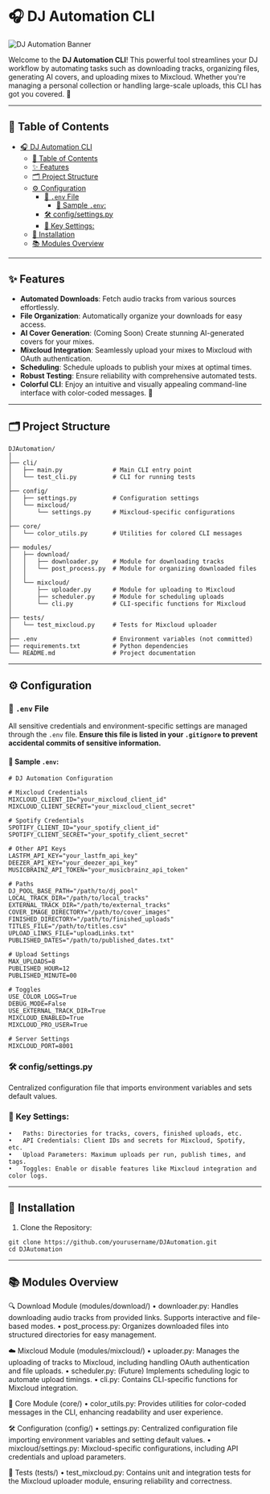 # 🎧 DJ Automation CLI

![DJ Automation Banner](https://katazui.com/wp-content/uploads/2023/07/Katazui-Logo-1-300x188.png)

Welcome to the **DJ Automation CLI**! This powerful tool streamlines your DJ workflow by automating tasks such as downloading tracks, organizing files, generating AI covers, and uploading mixes to Mixcloud. Whether you're managing a personal collection or handling large-scale uploads, this CLI has got you covered. 🚀

---

## 📜 Table of Contents

- [🎧 DJ Automation CLI](#-dj-automation-cli)
  - [📜 Table of Contents](#-table-of-contents)
  - [✨ Features](#-features)
  - [🗂️ Project Structure](#️-project-structure)
  - [⚙️ Configuration](#️-configuration)
    - [📄 `.env` File](#-env-file)
      - [📌 Sample `.env`:](#-sample-env)
    - [🛠️ config/settings.py](#️-configsettingspy)
    - [📌 Key Settings:](#-key-settings)
  - [🚀 Installation](#-installation)
  - [📚 Modules Overview](#-modules-overview)

---

## ✨ Features

- **Automated Downloads**: Fetch audio tracks from various sources effortlessly.
- **File Organization**: Automatically organize your downloads for easy access.
- **AI Cover Generation**: (Coming Soon) Create stunning AI-generated covers for your mixes.
- **Mixcloud Integration**: Seamlessly upload your mixes to Mixcloud with OAuth authentication.
- **Scheduling**: Schedule uploads to publish your mixes at optimal times.
- **Robust Testing**: Ensure reliability with comprehensive automated tests.
- **Colorful CLI**: Enjoy an intuitive and visually appealing command-line interface with color-coded messages. 🎨

---

## 🗂️ Project Structure

```
DJAutomation/
│
├── cli/
│   ├── main.py              # Main CLI entry point
│   └── test_cli.py          # CLI for running tests
│
├── config/
│   ├── settings.py          # Configuration settings
│   └── mixcloud/
│       └── settings.py      # Mixcloud-specific configurations
│
├── core/
│   └── color_utils.py       # Utilities for colored CLI messages
│
├── modules/
│   ├── download/
│   │   ├── downloader.py    # Module for downloading tracks
│   │   └── post_process.py  # Module for organizing downloaded files
│   │
│   └── mixcloud/
│       ├── uploader.py      # Module for uploading to Mixcloud
│       ├── scheduler.py     # Module for scheduling uploads
│       └── cli.py           # CLI-specific functions for Mixcloud
│
├── tests/
│   └── test_mixcloud.py     # Tests for Mixcloud uploader
│
├── .env                     # Environment variables (not committed)
├── requirements.txt         # Python dependencies
└── README.md                # Project documentation
```

---

## ⚙️ Configuration

### 📄 `.env` File

All sensitive credentials and environment-specific settings are managed through the `.env` file. **Ensure this file is listed in your `.gitignore` to prevent accidental commits of sensitive information.**

#### 📌 Sample `.env`:

```dotenv
# DJ Automation Configuration

# Mixcloud Credentials
MIXCLOUD_CLIENT_ID="your_mixcloud_client_id"
MIXCLOUD_CLIENT_SECRET="your_mixcloud_client_secret"

# Spotify Credentials
SPOTIFY_CLIENT_ID="your_spotify_client_id"
SPOTIFY_CLIENT_SECRET="your_spotify_client_secret"

# Other API Keys
LASTFM_API_KEY="your_lastfm_api_key"
DEEZER_API_KEY="your_deezer_api_key"
MUSICBRAINZ_API_TOKEN="your_musicbrainz_api_token"

# Paths
DJ_POOL_BASE_PATH="/path/to/dj_pool"
LOCAL_TRACK_DIR="/path/to/local_tracks"
EXTERNAL_TRACK_DIR="/path/to/external_tracks"
COVER_IMAGE_DIRECTORY="/path/to/cover_images"
FINISHED_DIRECTORY="/path/to/finished_uploads"
TITLES_FILE="/path/to/titles.csv"
UPLOAD_LINKS_FILE="uploadLinks.txt"
PUBLISHED_DATES="/path/to/published_dates.txt"

# Upload Settings
MAX_UPLOADS=8
PUBLISHED_HOUR=12
PUBLISHED_MINUTE=00

# Toggles
USE_COLOR_LOGS=True
DEBUG_MODE=False
USE_EXTERNAL_TRACK_DIR=True
MIXCLOUD_ENABLED=True
MIXCLOUD_PRO_USER=True

# Server Settings
MIXCLOUD_PORT=8001
```

### 🛠️ config/settings.py

Centralized configuration file that imports environment variables and sets default values.

### 📌 Key Settings:

    •	Paths: Directories for tracks, covers, finished uploads, etc.
    •	API Credentials: Client IDs and secrets for Mixcloud, Spotify, etc.
    •	Upload Parameters: Maximum uploads per run, publish times, and tags.
    •	Toggles: Enable or disable features like Mixcloud integration and color logs.

---

## 🚀 Installation

1. Clone the Repository:

```
git clone https://github.com/yourusername/DJAutomation.git
cd DJAutomation
```

---

## 📚 Modules Overview

🔍 Download Module (modules/download/)
• downloader.py: Handles downloading audio tracks from provided links. Supports interactive and file-based modes.
• post_process.py: Organizes downloaded files into structured directories for easy management.

☁️ Mixcloud Module (modules/mixcloud/)
• uploader.py: Manages the uploading of tracks to Mixcloud, including handling OAuth authentication and file uploads.
• scheduler.py: (Future) Implements scheduling logic to automate upload timings.
• cli.py: Contains CLI-specific functions for Mixcloud integration.

🎨 Core Module (core/)
• color_utils.py: Provides utilities for color-coded messages in the CLI, enhancing readability and user experience.

🛠️ Configuration (config/)
• settings.py: Centralized configuration file importing environment variables and setting default values.
• mixcloud/settings.py: Mixcloud-specific configurations, including API credentials and upload parameters.

🧪 Tests (tests/)
• test_mixcloud.py: Contains unit and integration tests for the Mixcloud uploader module, ensuring reliability and correctness.
